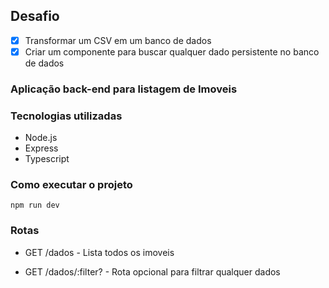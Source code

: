 ## Desafio
- [x] Transformar um CSV em um banco de dados
- [x] Criar um componente para buscar qualquer dado persistente no banco de dados

### Aplicação back-end para listagem de Imoveis

### Tecnologias utilizadas
- Node.js
- Express
- Typescript

### Como executar o projeto
```npm run dev```

### Rotas
- GET /dados - Lista todos os imoveis

- GET /dados/:filter? - Rota opcional para filtrar qualquer dados
